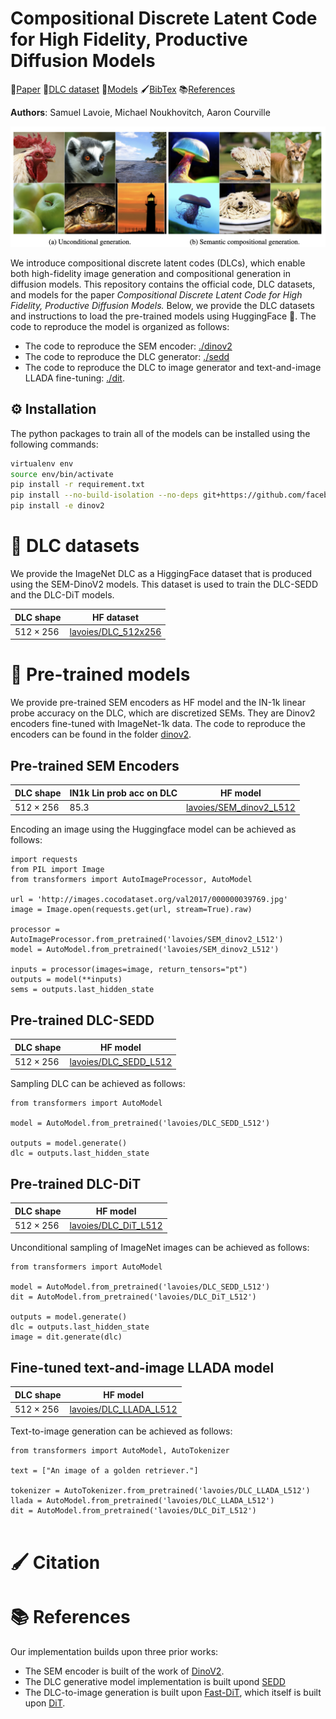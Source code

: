 # Compositional Discrete Latent Code for High Fidelity, Productive Diffusion Models

📄[Paper]() 📁[DLC dataset](#-DLC-datasets) 📀[Models](#-Pre-trained-models) 🖌[BibTex](#-Citation) 📚[References](#-Reference)

**Authors**: Samuel Lavoie, Michael Noukhovitch, Aaron Courville

![Head image -- unconditional and semantic compositional generation examples](figures/head_github.png)

We introduce compositional discrete latent codes (DLCs), which enable both high-fidelity image generation and compositional generation in diffusion models.
This repository contains the official code, DLC datasets, and models for the paper *Compositional Discrete Latent Code for High Fidelity, Productive Diffusion Models.*
Below, we provide the DLC datasets and instructions to load the pre-trained models using HuggingFace 🤗.
The code to reproduce the model is organized as follows:
* The code to reproduce the SEM encoder: [./dinov2](./dinov2)
* The code to reproduce the DLC generator: [./sedd](./sedd)
* The code to reproduce the DLC to image generator and text-and-image LLADA fine-tuning: [./dit](./dit).

## ⚙️  Installation
The python packages to train all of the models can be installed using the following commands:
```bash
virtualenv env
source env/bin/activate
pip install -r requirement.txt
pip install --no-build-isolation --no-deps git+https://github.com/facebookresearch/xformers.git
pip install -e dinov2
```

# 📁 DLC datasets

We provide the ImageNet DLC as a HiggingFace dataset that is produced using the SEM-DinoV2 models.
This dataset is used to train the DLC-SEDD and the DLC-DiT models.

| DLC shape        | HF dataset |
| --------------   | ------- |
| $512\times 256$  | [lavoies/DLC_512x256](https://huggingface.co/datasets/lavoies/DLC_512x256)  |

# 📀 Pre-trained models

We provide pre-trained SEM encoders as HF model and the IN-1k linear probe accuracy on the DLC, which are discretized SEMs.
They are Dinov2 encoders fine-tuned with ImageNet-1k data.
The code to reproduce the encoders can be found in the folder [dinov2](./dinov2).

## Pre-trained SEM Encoders
| DLC shape        | IN1k Lin prob acc on DLC |   HF model    |
| --------------   | ----------------- | ------------- |
| $512\times 256$  | 85.3              | [lavoies/SEM_dinov2_L512](https://huggingface.co/lavoies/SEM_dinov2_L512)  |

Encoding an image using the Huggingface model can be achieved as follows:
```
import requests
from PIL import Image
from transformers import AutoImageProcessor, AutoModel

url = 'http://images.cocodataset.org/val2017/000000039769.jpg'
image = Image.open(requests.get(url, stream=True).raw)

processor = AutoImageProcessor.from_pretrained('lavoies/SEM_dinov2_L512')
model = AutoModel.from_pretrained('lavoies/SEM_dinov2_L512')

inputs = processor(images=image, return_tensors="pt")
outputs = model(**inputs)
sems = outputs.last_hidden_state
```

## Pre-trained DLC-SEDD
| DLC shape         | HF model |
| --------------    | ------------- |
| $512\times 256$   | [lavoies/DLC_SEDD_L512](https://huggingface.co/lavoies/DLC_SEDD_L512)  |

Sampling DLC can be achieved as follows:
```
from transformers import AutoModel

model = AutoModel.from_pretrained('lavoies/DLC_SEDD_L512')

outputs = model.generate()
dlc = outputs.last_hidden_state
```

## Pre-trained DLC-DiT
| DLC shape         | HF model |
| --------------    | ------------- |
| $512\times 256$   | [lavoies/DLC_DiT_L512](https://huggingface.co/lavoies/DLC_DiT_L512)  |

Unconditional sampling of ImageNet images can be achieved as follows:
```
from transformers import AutoModel

model = AutoModel.from_pretrained('lavoies/DLC_SEDD_L512')
dit = AutoModel.from_pretrained('lavoies/DLC_DiT_L512')

outputs = model.generate()
dlc = outputs.last_hidden_state
image = dit.generate(dlc)
```

## Fine-tuned text-and-image LLADA model
| DLC shape | HF model |
| ----------| -------- |
| $512\times 256$ | [lavoies/DLC_LLADA_L512](https://huggingface.co/lavoies/DLC_LLADA_L512) |

Text-to-image generation can be achieved as follows:
```
from transformers import AutoModel, AutoTokenizer

text = ["An image of a golden retriever."]

tokenizer = AutoTokenizer.from_pretrained('lavoies/DLC_LLADA_L512')
llada = AutoModel.from_pretrained('lavoies/DLC_LLADA_L512')
dit = AutoModel.from_pretrained('lavoies/DLC_DiT_L512')


```


# 🖌 Citation

# 📚 References

Our implementation builds upon three prior works:
* The SEM encoder is built of the work of [DinoV2](https://github.com/facebookresearch/dinov2).
* The DLC generative model implementation is built upond [SEDD](https://github.com/louaaron/Score-Entropy-Discrete-Diffusion)
* The DLC-to-image generation is built upon [Fast-DiT](https://github.com/chuanyangjin/fast-DiT), which itself is built upon [DiT](https://github.com/facebookresearch/DiT).

